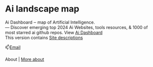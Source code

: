 # Ai landscape map
Ai Dashboard ‒ map of Artificial Intelligence.<br>
— Discover emerging top 2024 Ai Websites, tools resources, & 1000 of most starred ai github repos.
View <a target="_blank" href="https://papaly.com/8/mM3g">Ai Dashboard</a><br>
This version contains <a target="_blank" href="https://papaly.com/John_QP5/5vZ2h/Ai">Site descriptions</a><br>

📫<a href="mailto: support@bowhip.org">Email</a><br><br>
<a style="text-decoration: none" target="_blank" href="https://github.com/qp5/About-me/blob/main/README.md">About</a> | <a target="_blank" href="https://bowhip.org/about">More about</a><br>
<br>


